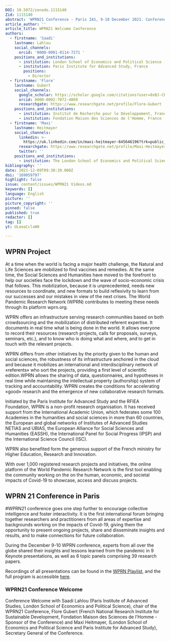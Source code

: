 ```yaml
---
DOI: 10.5072/zenodo.1115140
Zid: 1115140
abstract: 'WPRN21 Conference - Paris IAS, 9-10 December 2021. Conference Welcome '
article_author: ''
article_title: WPRN21 Welcome Conference
authors:
  - firstname: 'Saadi'
    lastname: Lahlou
    social_channels:
      orcid: '0000-0001-8114-7271 '
    positions_and_institutions:
      - institution: London School of Economics and Political Science , United Kingdom
      - institution: Paris Institute for Advanced Study, France
        positions:
          - Director
  - firstname: 'Flore'
    lastname: Gubert
    social_channels:
      google_scholar: https://scholar.google.com/citations?user=8xBJ-CEAAAAJ&hl=fr
      orcid: 0000-0002-7072-4069
      researchgate: https://www.researchgate.net/profile/Flore-Gubert
    positions_and_institutions:
      - institution: Institut de Recherche pour le Développement, France
      - institution: Fondation Maison des Sciences de l'Homme, France
  - firstname: 'Maxi'
    lastname: Heitmayer
    social_channels:
      linkedin: >-
        https://uk.linkedin.com/in/maxi-heitmayer-645646196?trk=public_profile_browsemap_profile-result-card_result-card_full-click
      researchgate: https://www.researchgate.net/profile/Maxi-Heitmayer
      twitter: ''
    positions_and_institutions:
      - institution: The London School of Economics and Political Science, United Kingdom
bibliography: ''
date: 2021-12-09T09:30:39.000Z
doi: '169059797'
highlight: false
issue: content/issues/WPRN21 Videos.md
keywords: []
language: English
picture: ''
picture_copyright: ''
pinned: false
published: true
redactor: []
tag: []
yt: ULeeaCclxW0

---
```

## WPRN Project

At a time when the world is facing a major health challenge, the Natural and Life Sciences are mobilized to find vaccines and remedies. At the same time, the Social Sciences and Humanities have moved to the forefront to help our societies face the lockdown and the wave of socio-economic crisis that follows. This mobilization, because it is unprecedented, needs new resources to coordinate, and new formats to build reflexivity to learn from our successes and our mistakes in view of the next crises. The World Pandemic Research Network (WPRN) contributes to meeting these needs through its platform wprn.org.

WPRN offers an infrastructure serving research communities based on both crowdsourcing and the mobilization of distributed referent expertise. It documents in real time what is being done in the world. It allows everyone to record their resources (research projects, calls for proposals, surveys, seminars, etc.), and to know who is doing what and where, and to get in touch with the relevant projects.

WPRN differs from other initiatives by the priority given to the human and social sciences, the robustness of its infrastructure anchored in the cloud and because it mobilizes an international and interdisciplinary network of «referents» who sort the projects, providing a first level of scientific edition.WPRN allows the sharing of data, questionnaires, and hypotheses in real time while maintaining the intellectual property (authorship) system of tracking and accountability. WPRN creates the conditions for accelerating «good» research and the emergence of new collaborative research formats.

Initiated by the Paris Institute for Advanced Study and the RFIEA Foundation, WPRN is a non-profit research organisation. It has received support from the International Academic Union, which federates some 100 Academies in the humanities and social sciences in more than 60 countries, the European and global networks of Institutes of Advanced Studies NETIAS and UBIAS, the European Alliance for Social Sciences and Humanities (EASSH), the International Panel for Social Progress (IPSP) and the International Science Council (ISC).

WPRN also benefited form the generous support of the French ministry for Higher Education, Research and Innovation.

With over 1,000 registered research projects and initiatives, the online platform of the World Pandemic Research Network is the first tool enabling the community working on the on the human, economic, and societal impacts of Covid-19 to showcase, access and discuss projects.

## WPRN 21 Conference in Paris

\#WPRN21 conference goes one step further to encourage collective intelligence and foster interactivity. It is the first international forum bringing together researchers and practitioners from all areas of expertise and backgrounds working on the impacts of Covid-19, giving them the opportunity to present ongoing projects, share and disseminate insights and results, and to make connections for future collaboration.

During the December 9-10 WPRN conference, experts from all over the globe shared their insights and lessons learned from the pandemic in 9 Keynote presentations, as well as 6 topic panels comprising 39 research papers.

Recordings of all presentations can be found in the [WPRN Playlist](https://www.youtube.com/playlist?list=PLLv_k1nsHewlD-pB7BCWsiQnNvb_NhPpO 'WPRN Playlist'), and the full program is accessible [here](https://wprn.org/conference/ 'WPRN Program').

### WPRN21 Conference Welcome

Conference Welcome with Saadi Lahlou (Paris Institute of Advanced Studies, London School of Economics and Political Science), chair of the WPRN21 Conference, Flore Gubert (French National Research Institute for Sustainable Development, Fondation Maison des Sciences de l'Homme - Sponsor of the Conference) and Maxi Heitmayer, (London School of Economics and Political Science and Paris Institute for Advanced Study), Secretary General of the Conference.

<Youtube yt="ULeeaCclxW0" caption="Conference Welcome"></Youtube>